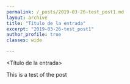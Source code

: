 ```yaml
---
permalink: /_posts/2019-03-26-test_post1.md
layout: archive
title: "Título de la entrada"
excerpt: "2019-03-26-test_post1"
author_profile: true 
classes: wide

---
```

<Título de la entrada>

This is a test of the post
